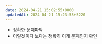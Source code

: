 ```yaml
---
date: 2024-04-21 15:02:55+0000
updatedAt: 2024-04-21 15:23:53+5220
---
```

- 정확한 문제파악
- 이럴것이다 보다는 정확히 이게 문제인지 확인